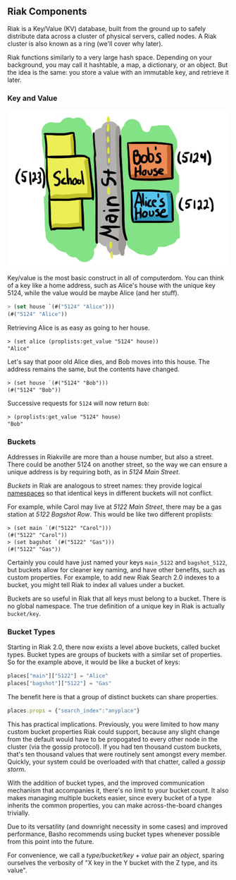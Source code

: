 ## Riak Components

Riak is a Key/Value (KV) database, built from the ground up to safely distribute data across a cluster of physical servers, called nodes. A Riak cluster is also known as a ring (we'll cover why later).

<!-- For now, we'll only consider the concepts required to be a Riak users, and cover operations later. -->

Riak functions similarly to a very large hash space. Depending on your background, you may call it hashtable, a map, a dictionary, or an object. But the idea is the same: you store a value with an immutable key, and retrieve it later.

### Key and Value

![A Key is an Address](../assets/decor/addresses.png)

Key/value is the most basic construct in all of computerdom. You can think of a key like a home address, such as Alice's house with the unique key 5124, while the value would be maybe Alice (and her stuff).

```lisp
> (set house `(#("5124" "Alice")))
(#("5124" "Alice"))
```

Retrieving Alice is as easy as going to her house.

```lfe
> (set alice (proplists:get_value "5124" house))
"Alice"
```

Let's say that poor old Alice dies, and Bob moves into this house. The address remains the same, but the contents have changed.

```lfe
> (set house `(#("5124" "Bob")))
(#("5124" "Bob"))
```

Successive requests for `5124` will now return `Bob`:

```lfe
> (proplists:get_value "5124" house)
"Bob"
```

### Buckets

<!-- image: address streets metaphore -->

Addresses in Riakville are more than a house number, but also a street. There could be another 5124 on another street, so the way we can ensure a unique address is by requiring both, as in *5124 Main Street*.

*Buckets* in Riak are analogous to street names: they provide logical [namespaces](http://en.wikipedia.org/wiki/Namespace) so that identical keys in different buckets will not conflict.

For example, while Carol may live at *5122 Main Street*, there may be a gas station at *5122 Bagshot Row*. This would be like two different proplists:

```lfe
> (set main `(#("5122" "Carol")))
(#("5122" "Carol"))
> (set bagshot `(#("5122" "Gas")))
(#("5122" "Gas"))
```

Certainly you could have just named your keys `main_5122` and `bagshot_5122`, but buckets allow for cleaner key naming, and have other benefits, such as custom properties. For example, to add new Riak Search 2.0 indexes to a bucket, you might tell Riak to index all values under a bucket.

Buckets are so useful in Riak that all keys must belong to a bucket. There is no global namespace. The true definition of a unique key in Riak is actually `bucket/key`.

### Bucket Types

Starting in Riak 2.0, there now exists a level above buckets, called bucket types. Bucket types are groups of buckets with a similar set of properties. So for the example above, it would be like a bucket of keys:

```javascript
places["main"]["5122"] = "Alice"
places["bagshot"]["5122"] = "Gas"
```

The benefit here is that a group of distinct buckets can share properties.

```javascript
places.props = {"search_index":"anyplace"}
```

This has practical implications. Previously, you were limited to how many custom bucket properties Riak could support, because any slight change from the default would have to be propogated to every other node in the cluster (via the gossip protocol). If you had ten thousand custom buckets, that's ten thousand values that were routinely sent amongst every member. Quickly, your system could be overloaded with that chatter, called a *gossip storm*.

With the addition of bucket types, and the improved communication mechanism that accompanies it, there's no limit to your bucket count. It also makes managing multiple buckets easier, since every bucket of a type inherits the common properties, you can make across-the-board changes trivially.

Due to its versatility (and downright necessity in some cases) and improved performance, Basho recommends using bucket types whenever possible from this point into the future.

For convenience, we call a *type/bucket/key + value* pair an *object*, sparing ourselves the verbosity of "X key in the Y bucket with the Z type, and its value".
